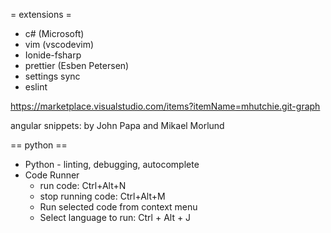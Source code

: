 = extensions =

* c# (Microsoft)
* vim (vscodevim)
* Ionide-fsharp
* prettier (Esben Petersen)
* settings sync
* eslint

https://marketplace.visualstudio.com/items?itemName=mhutchie.git-graph

angular snippets: by John Papa and Mikael Morlund


== python ==
- Python - linting, debugging, autocomplete
- Code Runner
  - run code: Ctrl+Alt+N
  - stop running code: Ctrl+Alt+M
  - Run selected code from context menu
  - Select language to run: Ctrl + Alt + J
